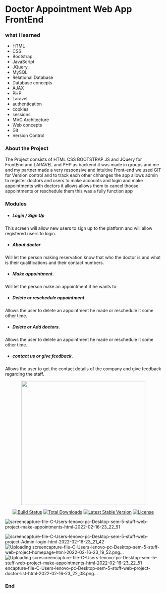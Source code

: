 # Doctor Appointment Web App FrontEnd

### what i learned

- HTML
- CSS 
- Bootstrap
- JavaScript
- JQuery
- MySQL
- Relational Database
- Database concepts
- AJAX
- PHP
- Laravel
- authentication 
- cookies
- sessions
- MVC Architecture
- Web concepts
- Git
- Version Control

### About the Project

The Project consists of HTML CSS BOOTSTRAP JS and JQuery for FrontEnd and LARAVEL and PHP as backend it was made in groups and me and my partner made a very responsive and intuitive Front-end we used GIT for Version control and to track each other chhanges the app allows admin to register doctors and users to make accounts and login and make appointments with doctors it allows allows them to cancel thoose appointments or reschedule them this was a fully function app 

### Modules

- ##### Login / Sign Up
This screen will allow new users to sign up to the platform and will allow registered users to login.
- ##### About doctor
Will let the person making reservation know that who the doctor is and what is their qualifications and their contact numbers.
- ##### Make appointment. 
Will let the person make an appointment if he wants to 
- ##### Delete or reschedule appointment.
Allows the user to delete an appointment he made or reschedule it some other time.
- ##### Delete or Add doctors.
Allows the user to delete an appointment he made or reschedule it some other time.
- ##### contact us or give feedback.
Allows the user to get the contact details of the company and give feedback regarding the staff.


<p align="center"><a href="https://laravel.com" target="_blank"><img src="https://raw.githubusercontent.com/laravel/art/master/logo-lockup/5%20SVG/2%20CMYK/1%20Full%20Color/laravel-logolockup-cmyk-red.svg" width="400"></a></p>

<p align="center">
<a href="https://travis-ci.org/laravel/framework"><img src="https://travis-ci.org/laravel/framework.svg" alt="Build Status"></a>
<a href="https://packagist.org/packages/laravel/framework"><img src="https://img.shields.io/packagist/dt/laravel/framework" alt="Total Downloads"></a>
<a href="https://packagist.org/packages/laravel/framework"><img src="https://img.shields.io/packagist/v/laravel/framework" alt="Latest Stable Version"></a>
<a href="https://packagist.org/packages/laravel/framework"><img src="https://img.shields.io/packagist/l/laravel/framework" alt="License"></a>
</p>


![screencapture-file-C-Users-lenovo-pc-Desktop-sem-5-stuff-web-project-make-appointments-html-2022-02-16-23_22_51](https://user-images.githubusercontent.com/93770002/154331139-04eb8afe-8ba6-43bb-96da-1574a9cd0d8d.png)

![screencapture-file-C-Users-lenovo-pc-Desktop-sem-5-stuff-web-project-Admin-login-html-2022-02-16-23_21_42](https://user-images.githubusercontent.com/93770002/154331160-afd4f56a-30a2-403e-bc39-7cf3eafc0fe8.png)
![Uploading screencapture-file-C-Users-lenovo-pc-Desktop-sem-5-stuff-web-project-homepage-html-2022-02-16-23_19_52.png…]()
![Uploading scre![screencapture-file-C-Users-lenovo-pc-Desktop-sem-5-stuff-web-project-make-appointments-html-2022-02-16-23_22_51](https://user-images.githubusercontent.com/93770002/154331216-3ab0c547-a3d4-471e-a410-20e320bcbe29.png)
encapture-file-C-Users-lenovo-pc-Desktop-sem-5-stuff-web-project-doctor-list-html-2022-02-16-23_22_08.png…]()

### End
